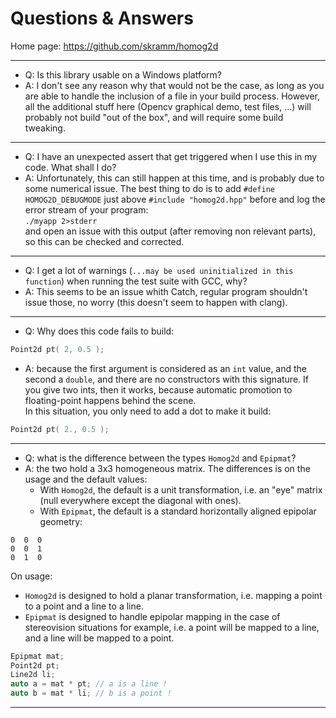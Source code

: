 # Questions & Answers

Home page: https://github.com/skramm/homog2d

---

- Q: Is this library usable on a Windows platform?
- A: I don't see any reason why that would not be the case, as long as you are able to handle the inclusion of a file in your build process.
However, all the additional stuff here (Opencv graphical demo, test files, ...) will probably not build "out of the box", and will require some build tweaking.
---

- Q: I have an unexpected assert that get triggered when I use this in my code.
What shall I do?
- A: Unfortunately, this can still happen at this time, and is probably due to some numerical issue.
The best thing to do is to add `#define HOMOG2D_DEBUGMODE` just above `#include "homog2d.hpp"` before and log the error stream of your program:<br>
`./myapp 2>stderr` <br>
and open an issue with this output (after removing non relevant parts), so this can be checked and corrected.
---

- Q: I get a lot of warnings (`...may be used uninitialized in this function`) when running the test suite with GCC, why?
- A: This seems to be an issue whith Catch, regular program shouldn't issue those, no worry
(this doesn't seem to happen with clang).

---

- Q: Why does this code fails to build:
```C++
Point2d pt( 2, 0.5 );
```
- A: because the first argument is considered as an `int` value, and the second a `double`, and there are no constructors with this signature.
If you give two ints, then it works, because automatic promotion to floating-point happens behind the scene.<br>
In this situation, you only need to add a dot to make it build:
```C++
Point2d pt( 2., 0.5 );
```
---

- Q: what is the difference between the types `Homog2d` and `Epipmat`?
- A: the two hold a 3x3 homogeneous matrix. The differences is on the usage and the default values:
  - With `Homog2d`, the default is a unit transformation, i.e. an "eye" matrix (null everywhere except the diagonal with ones).
  - With `Epipmat`, the default is a standard horizontally aligned epipolar geometry:
```
0  0  0
0  0  1
0  1  0
```
On usage:
  - `Homog2d` is designed to hold a planar transformation, i.e. mapping a point to a point and a line to a line.
  - `Epipmat` is designed to handle epipolar mapping in the case of stereovision situations for example, i.e. a point will be mapped to a line,
 and a line will be mapped to a point.

 ```C++
Epipmat mat;
Point2d pt;
Line2d li;
auto a = mat * pt; // a is a line !
auto b = mat * li; // b is a point !
```
---
